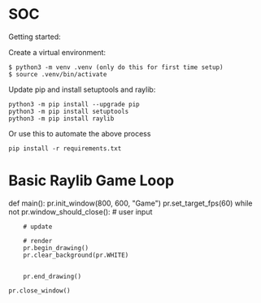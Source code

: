 # SOC

Getting started:

Create a virtual environment:
```
$ python3 -m venv .venv (only do this for first time setup)
$ source .venv/bin/activate
```
Update pip and install setuptools and raylib:
```
python3 -m pip install --upgrade pip
python3 -m pip install setuptools
python3 -m pip install raylib
```
Or use this to automate the above process
```
pip install -r requirements.txt
```

# Basic Raylib Game Loop
def main():
    pr.init_window(800, 600, "Game")
    pr.set_target_fps(60)
    while not pr.window_should_close():
        # user input

        # update

        # render
        pr.begin_drawing()
        pr.clear_background(pr.WHITE)


        pr.end_drawing()

    pr.close_window()
